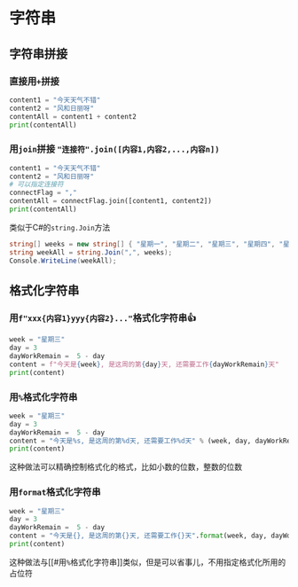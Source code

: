 # 字符串

## 字符串拼接
### 直接用`+`拼接
```python
content1 = "今天天气不错"
content2 = "风和日丽呀"
contentAll = content1 + content2
print(contentAll)
```

### 用`join`拼接 `"连接符".join([内容1,内容2,...,内容n])`
```python
content1 = "今天天气不错"
content2 = "风和日丽呀"
# 可以指定连接符
connectFlag = ","
contentAll = connectFlag.join([content1, content2])
print(contentAll)
```
类似于C#的`string.Join`方法
```C#
string[] weeks = new string[] { "星期一", "星期二", "星期三", "星期四", "星期五", "星期六", "星期日" };
string weekAll = string.Join(",", weeks);
Console.WriteLine(weekAll);
```


## 格式化字符串
### 用`f"xxx{内容1}yyy{内容2}..."`格式化字符串👍
```python
week = "星期三"
day = 3
dayWorkRemain =  5 - day
content = f"今天是{week}, 是这周的第{day}天, 还需要工作{dayWorkRemain}天"
print(content)
```
### 用`%`格式化字符串
```python
week = "星期三"
day = 3
dayWorkRemain =  5 - day
content = "今天是%s, 是这周的第%d天, 还需要工作%d天" % (week, day, dayWorkRemain)
print(content)
```
这种做法可以精确控制格式化的格式，比如小数的位数，整数的位数

### 用`format`格式化字符串
```python
week = "星期三"
day = 3
dayWorkRemain =  5 - day
content = "今天是{}, 是这周的第{}天, 还需要工作{}天".format(week, day, dayWorkRemain)
print(content)
```
这种做法与[[#用`%`格式化字符串]]类似，但是可以省事儿，不用指定格式化所用的占位符

